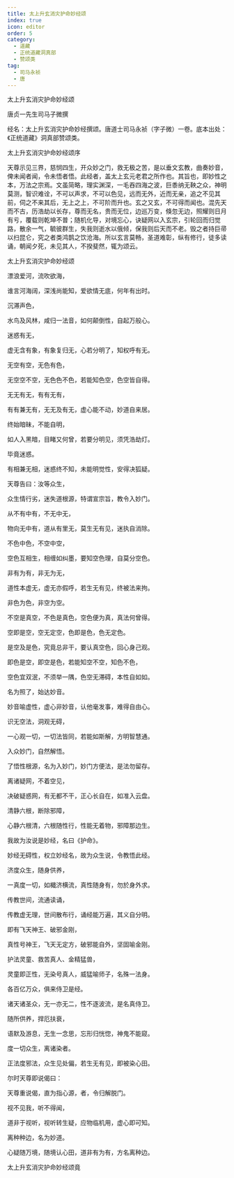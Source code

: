 ```yaml
---
title: 太上升玄消灾护命妙经颂
index: true
icon: editor
order: 5
category:
  - 道藏
  - 正统道藏洞真部
  - 赞颂类
tag:
  - 司马永祯
  - 唐
---
```


太上升玄消灾护命妙经颂  

唐贞一先生司马子微撰  

经名：太上升玄消灾护命妙经撰颂。唐道士司马永祯（字子微）一卷。底本出处：《正统道藏》洞真部赞颂类。  

太上升玄消灾护命妙经颂序  

天尊示见三界，慈悯四生，开众妙之门，救无极之苦，是以垂文玄教，曲奏妙音，俾未闻者闻，令未悟者悟。此经者，盖太上玄元老君之所作也。其旨也，即妙性之本，万法之宗焉。文虽简略，理实渊深，一毛吞四海之波，巨黍纳无鞅之众，神明莫测，智识难诠，不可以声求，不可以色见，远而无外，近而无亲，追之不见其前，伺之不来其后，无上之上，不可阶而升也。玄之又玄，不可得而闻也。混先天而不古，历浩劫以长存，尊而无名，贵而无位，边巡万变，倏忽无边，照耀则日月有亏，覆载则乾坤不普；随机化导，对境忘心，诀疑网以入玄宗，引轮回而归觉路，散余一气，毓彼群生，失我则逝水以俄倾，保我则后天而不老。毁之者持巨帚以扫昆仑，究之者类鸿鹊之饮沧海。所以玄言莫畅，圣道难彰，纵有修行，徒多读诵，朝闻夕死，未见其人，不揆斐然，辄为颂云。  

太上升玄消灾护命妙经颂  

漂浪爱河，流吹欲海，  

谁言河海阔，深浅尚能知，爱欲情无底，何年有出时。  

沉滞声色，  

水鸟及风林，咸归一法音，如何颠倒性，自起万般心。  

迷惑有无，  

虚无含有象，有象复归无，心若分明了，知权呼有无。  

无空有空，无色有色，  

无空空不空，无色色不色，若能知色空，色空皆自得。  

无无有无，有有无有，  

有有兼无有，无无及有无，虚心能不动，妙道自来居。  

终始暗昧，不能自明，  

如人入黑暗，目睹又何曾，若要分明见，须凭浩劫灯。  

毕竟迷惑。  

有相兼无相，迷惑终不知，未能明觉性，安得决狐疑。  

天尊告曰：汝等众生，  

众生情行劣，迷失道根源，特谓宣宗旨，教令入妙门。  

从不有中有，不无中无，  

物向无中有，道从有里无，莫生无有见，迷执自消除。  

不色中色，不空中空，  

空色互相生，相缠如纠墨，要知空色理，自莫分空色。  

非有为有，非无为无，  

道性本虚无，虚无亦假呼，若生无有见，终被法来拘。  

非色为色，非空为空。  

不空是真空，不色是真色，空色便为真，真法何曾得。  

空即是空，空无定空，色即是色，色无定色。  

是空及是色，究竟总非干，要认真空色，回心身己观。  

即色是空，即空是色，若能知空不空，知色不色，  

空色宜双泯，不须举一隅，色空无滞碍，本性自如如。  

名为照了，始达妙音。  

妙音喻虚性，虚心非妙音，认他毫发事，难得自由心。  

识无空法，洞观无碍，  

一心观一切，一切法皆同，若能如斯解，方明智慧通。  

入众妙门，自然解悟。  

了悟性根源，名为入妙门，妙门方便法，是法勿留存。  

离诸疑网，不着空见，  

决破疑惑网，有无都不干，正心长自在，如准入云盘。  

清静六根，断除邪障，  

心静六根清，六根随性行，性能无着物，邪障那边生。  

我故为汝说是妙经，名曰《护命》。  

妙经无碍性，权立妙经名，故为众生说，令教悟此经。  

济度众生，随身供养，  

一真度一切，如檝济横流，真性随身有，勿於身外求。  

传教世间，流通读诵，  

传教虚无理，世间散布行，诵经能万遍，其义自分明。  

即有飞天神王、破邪金刚，  

真性号神王，飞天无定方，破邪能自外，坚固喻金刚。  

护法灵童、救苦真人、金精猛兽，  

灵童即正性，无染号真人，威猛喻师子，名殊一法身。  

各百亿万众，俱来侍卫是经。  

诸天诸圣众，无一亦无二，性不逐波流，是名真侍卫。  

随所供养，捍厄扶衰，  

语默及游息，无生一念思，忘形归恍惚，神鬼不能窥。  

度一切众生，离诸染者。  

正法度邪法，众生见处偏，若生无有见，即被染心田。  

尔时天尊即说偈曰：  

天尊重说偈，直为指心源，者，令归解脱门。  

视不见我，听不得闻，  

道非于视听，视听转生疑，应物临机用，虚心即可知。  

离种种边，名为妙道。  

心疑随万境，随境认心田，道非有为有，方名离种边。  

太上升玄消灾护命妙经颂竟  
